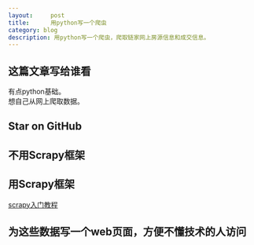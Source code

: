 ```yaml
---
layout:     post
title:      用python写一个爬虫
category: blog
description: 用python写一个爬虫，爬取链家网上房源信息和成交信息。
---    
```


## 这篇文章写给谁看   
有点python基础。   
想自己从网上爬取数据。    


## Star on GitHub

## 不用Scrapy框架  


## 用Scrapy框架    
[scrapy入门教程](http://scrapy-chs.readthedocs.io/zh_CN/0.24/intro/tutorial.html)

## 为这些数据写一个web页面，方便不懂技术的人访问   

## 

